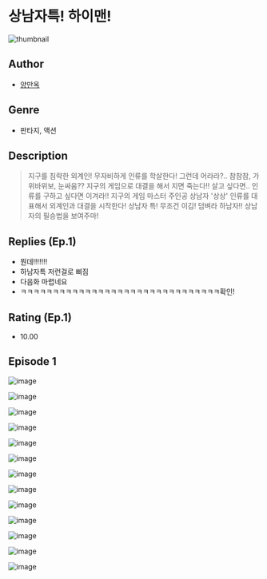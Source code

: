 # 상남자특! 하이맨!
![thumbnail](https://image-comic.pstatic.net/user_contents_data/challenge_comic/2023/05/23/354088/upload_7017512255083786598_480x623.jpeg)

## Author
- [양만옥](https://comic.naver.com/artistTitle?id=354088)

## Genre
- 판타지, 액션

## Description
> 지구를 침략한 외계인! 무자비하게 인류를 학살한다! 그런데 어라라?.. 참참참, 가위바위보, 눈싸움?? 지구의 게임으로 대결을 해서 지면 죽는다!! 살고 싶다면.. 인류를 구하고 싶다면 이겨라!! 지구의 게임 마스터 주인공 상남자 '상상' 인류를 대표해서 외계인과 대결을 시작한다! 상남자 특! 무조건 이김! 덤벼라 하남자!! 상남자의 필승법을 보여주마!

## Replies (Ep.1)
- 뭔데!!!!!!!
- 하남자특 저런걸로 삐짐
- 다음화 마렵네요
- ㅋㅋㅋㅋㅋㅋㅋㅋㅋㅋㅋㅋㅋㅋㅋㅋㅋㅋㅋㅋㅋㅋㅋㅋㅋㅋㅋㅋㅋㅋㅋ확인!

## Rating (Ep.1)
- 10.00

## Episode 1
![image](https://image-comic.pstatic.net/user_contents_data/challenge_comic/2023/05/23/354088/upload_4134643354004971831.jpeg)

![image](https://image-comic.pstatic.net/user_contents_data/challenge_comic/2023/05/23/354088/upload_3906084753068274273.jpeg)

![image](https://image-comic.pstatic.net/user_contents_data/challenge_comic/2023/05/23/354088/upload_7089284174491892024.jpeg)

![image](https://image-comic.pstatic.net/user_contents_data/challenge_comic/2023/05/23/354088/upload_4122536631437845348.jpeg)

![image](https://image-comic.pstatic.net/user_contents_data/challenge_comic/2023/05/23/354088/upload_3847820330406392112.jpeg)

![image](https://image-comic.pstatic.net/user_contents_data/challenge_comic/2023/05/23/354088/upload_7005176809167139683.jpeg)

![image](https://image-comic.pstatic.net/user_contents_data/challenge_comic/2023/05/23/354088/upload_3689403987992404532.jpeg)

![image](https://image-comic.pstatic.net/user_contents_data/challenge_comic/2023/05/23/354088/upload_3906980657429099362.jpeg)

![image](https://image-comic.pstatic.net/user_contents_data/challenge_comic/2023/05/23/354088/upload_7161394333762270514.jpeg)

![image](https://image-comic.pstatic.net/user_contents_data/challenge_comic/2023/05/23/354088/upload_7377799306975274593.jpeg)

![image](https://image-comic.pstatic.net/user_contents_data/challenge_comic/2023/05/23/354088/upload_7306585960968577337.jpeg)

![image](https://image-comic.pstatic.net/user_contents_data/challenge_comic/2023/05/23/354088/upload_7018405252657526835.jpeg)

![image](https://image-comic.pstatic.net/user_contents_data/challenge_comic/2023/05/23/354088/upload_3703143283362379361.jpeg)
